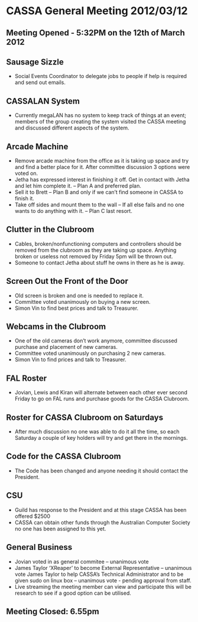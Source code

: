 CASSA General Meeting 2012/03/12
================================
Meeting Opened - 5:32PM on the 12th of March 2012
-------------------------------------------------

Sausage Sizzle 
--------------
* Social Events Coordinator to delegate jobs to people if help is required and send out emails.

CASSALAN System
---------------
* Currently megaLAN has no system to keep track of things at an event; members of the group creating the system visited the CASSA meeting and discussed different aspects of the system.

Arcade Machine
--------------
* Remove arcade machine from the office as it is taking up space and try and find a better place for it. After committee discussion 3 options were voted on.
* Jetha has expressed interest in finishing it off. Get in contact with Jetha and let him complete it. – Plan A and preferred plan.
* Sell it to Brett – Plan B and only if we can’t find someone in CASSA to finish it.
* Take off sides and mount them to the wall – If all else fails and no one wants to do anything with it. – Plan C last resort.

Clutter in the Clubroom
-----------------------
* Cables, broken/nonfunctioning computers and controllers should be removed from the clubroom as they are taking up space. Anything broken or useless not removed by Friday 5pm will be thrown out.
* Someone to contact Jetha about stuff he owns in there as he is away.

Screen Out the Front of the Door
--------------------------------
* Old screen is broken and one is needed to replace it.
* Committee voted unanimously on buying a new screen.
* Simon Vin to find best prices and talk to Treasurer.  

Webcams in the Clubroom
-----------------------
* One of the old cameras don’t work anymore, committee discussed purchase and placement of new cameras.
* Committee voted unanimously on purchasing 2 new cameras.
* Simon Vin to find prices and talk to Treasurer. 

FAL Roster
----------
* Jovian, Lewis and Kiran will alternate between each other ever second Friday to go on FAL runs and purchase goods for the CASSA Clubroom.

Roster for CASSA Clubroom on Saturdays
--------------------------------------
* After much discussion no one was able to do it all the time, so each Saturday a couple of key holders will try and get there in the mornings. 

Code for the CASSA Clubroom
---------------------------
* The Code has been changed and anyone needing it should contact the President.

CSU
---
* Guild has response to the President and at this stage CASSA has been offered $2500
* CASSA can obtain other funds through the Australian Computer Society no one has been assigned to this yet.

General Business
----------------
* Jovian voted in as general commitee – unanimous vote
* James Taylor ‘XReaper’ to become External Representative – unanimous vote
James Taylor to help CASSA’s Technical Administrator and to be given sudo on linux box – unanimous vote - pending approval from staff.
* Live streaming the meeting member can view and participate this will be research to see if a good option can be utilised.

Meeting Closed: 6.55pm
----------------------



